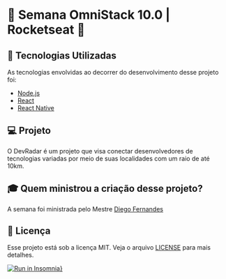 # :rocket: Semana OmniStack 10.0 | Rocketseat :rocket:

## :rocket: Tecnologias Utilizadas

As tecnologias envolvidas ao decorrer do desenvolvimento desse projeto foi:

- [Node.js](https://nodejs.org/en/)
- [React](https://reactjs.org)
- [React Native](https://facebook.github.io/react-native/)

## :computer: Projeto

O DevRadar é um projeto que visa conectar desenvolvedores de tecnologias variadas por meio de suas localidades com um raio de até 10km.

## :mortar_board: Quem ministrou a criação desse projeto?

A semana foi ministrada pelo Mestre [Diego Fernandes](https://github.com/diego3g)

## :memo: Licença

Esse projeto está sob a licença MIT. Veja o arquivo [LICENSE](LICENSE) para mais detalhes.

[![Run in Insomnia}](https://insomnia.rest/images/run.svg)](https://insomnia.rest/run/?label=Dev-Radar&uri=https%3A%2F%2Fraw.githubusercontent.com%2FAlfredosavi%2FDev-Radar%2Fmaster%2Fexport_insomnia.json)
